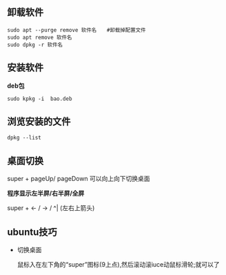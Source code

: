 ## 卸载软件

```
sudo apt --purge remove 软件名　　#卸载掉配置文件　
sudo apt remove 软件名
sudo dpkg -r 软件名
```

## 安装软件

**deb包**

```
sudo kpkg -i  bao.deb 
```

## 浏览安装的文件

```
dpkg --list
```

## 桌面切换

super + pageUp/ pageDown  可以向上向下切换桌面  

**程序显示左半屏/右半屏/全屏**  

super + <-  /  ->   / ^|   (左右上箭头)



## ubuntu技巧

- 切换桌面

  鼠标入在左下角的“super”图标(9上点),然后滚动滚iuce动鼠标滑轮;就可以了
